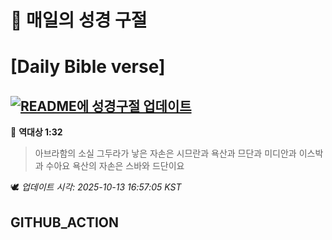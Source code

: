 # 🙏 매일의 성경 구절
# [Daily Bible verse]
## [![README에 성경구절 업데이트](https://github.com/DONGSUKA/first_test/actions/workflows/update-readme-bible.yml/badge.svg)](https://github.com/DONGSUKA/first_test/actions/workflows/update-readme-bible.yml)
<!-- START_BIBLE_VERSE -->
📖 **역대상 1:32**
> 아브라함의 소실 그두라가 낳은 자손은 시므란과 욕산과 므단과 미디안과 이스박과 수아요 욕산의 자손은 스바와 드단이요

🕊️ _업데이트 시각: 2025-10-13 16:57:05 KST_
  <!-- END_BIBLE_VERSE -->
## GITHUB_ACTION
